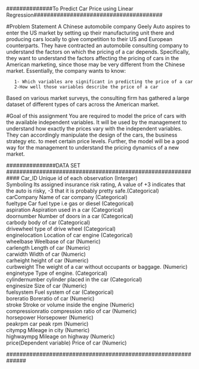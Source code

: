 
##############To Predict Car Price using Linear Regression#######################################

#Problem Statement
A Chinese automobile company Geely Auto aspires to enter the US market by setting up their manufacturing unit there and producing cars 
locally to give competition to their US and European counterparts. 
They have contracted an automobile consulting company to understand the factors on which the pricing of a car depends. Specifically, they 
want to understand the factors affecting the pricing of cars in the American marketing, since those may be very different from the Chinese
market. Essentially, the company wants to know:

       1- Which variables are significant in predicting the price of a car
       2-How well those variables describe the price of a car

Based on various market surveys, the consulting firm has gathered a large dataset of different types of cars across the American market.


#Goal of this assignment
You are required to model the price of cars with the available independent variables. It will be used by the management to understand 
how exactly the prices vary with the independent variables. They can accordingly manipulate the design of the cars, the business strategy
etc. to meet certain price levels. Further, the model will be a good way for the management to understand the pricing dynamics of a 
new market. 



###############DATA SET ############################################################
Car_ID			Unique id of each observation (Interger)		
Symboling 			Its assigned insurance risk rating, A value of +3 indicates that the auto is risky, -3 that it is probably pretty safe.(Categorical) 		
carCompany			Name of car company (Categorical)		
fueltype			Car fuel type i.e gas or diesel (Categorical)		
aspiration			Aspiration used in a car (Categorical)		
doornumber			Number of doors in a car (Categorical)		
carbody			body of car (Categorical)		
drivewheel			type of drive wheel (Categorical)		
enginelocation			Location of car engine (Categorical)		
wheelbase			Weelbase of car (Numeric)		
carlength			Length of car (Numeric)		
carwidth			Width of car (Numeric)		
carheight			height of car (Numeric)		
curbweight			The weight of a car without occupants or baggage. (Numeric)		
enginetype			Type of engine. (Categorical)		
cylindernumber			cylinder placed in the car (Categorical)		
enginesize			Size of car (Numeric)		
fuelsystem			Fuel system of car (Categorical)		
boreratio			Boreratio of car (Numeric)		
stroke			Stroke or volume inside the engine (Numeric)		
compressionratio			compression ratio of car (Numeric)		
horsepower			Horsepower (Numeric)		
peakrpm			car peak rpm (Numeric)		
citympg			Mileage in city (Numeric)		
highwaympg			Mileage on highway (Numeric)		
price(Dependent variable)			Price of car (Numeric)		

##############################################################
